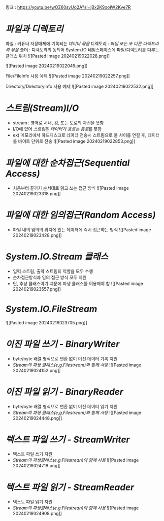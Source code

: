 링크 : https://youtu.be/wOZ60svUo2A?si=jBx2K9oolW2Kve7R


# *파일과 디렉토리*
파일 : 커퓨터 저장매체에 기록되는 *데이터 묶음*
디렉토리 : *파일 또는 또 다른 디렉토리의 묶음*
폴더 : 디렉토리의 동의어
System.IO 네임스페이스에 파일/디렉토리를 다루는 클래스 위치
![[Pasted image 20240219022028.png]]

![[Pasted image 20240219022045.png]]


File/FileInfo 사용 예제
![[Pasted image 20240219022257.png]]


Directory/DirectoryInfo 사용 예제
![[Pasted image 20240219022532.png]]


# *스트림(Stream)I/O*
- stream : 영어로 시내, 강, 또는 도로의 차선을 뜻함
- I/O에 있어 *스트림*은 *데이터가 흐르는 통로*를 뜻함
- ex) 메모리에서 하드디스크로 데이터 전송시 스트림으로 둘 사이를 연결 후, 데이터를 바이트 단위로 전송
![[Pasted image 20240219022853.png]]


# *파일에 대한 순차접근(Sequential Access)*
- 처음부터 끝까지 순서대로 읽고 쓰는 접근 방식
![[Pasted image 20240219023318.png]]


# *파일에 대한 임의접근(Random Access)*
- 파일 내의 임의의 위치에 있는 데이터에 즉시 접근하는 방식
![[Pasted image 20240219023428.png]]


# *System.IO.Stream 클래스*
- 입력 스트림, 출력 스트림의 역할을 모두 수행
- 순차접근방식과 임의 접근 방식 모두 지원
- 단, 추상 클래스이기 떄문에 파생 클래스를 이용해야 함
![[Pasted image 20240219023557.png]]



# *System.IO.FileStream*
![[Pasted image 20240219023705.png]]


# *이진 파일 쓰기 - BinaryWriter*
- byte/byte 배열 형식으로 변환 없이 이진 데이터 기록 지원
- *Stream의 파생 클래스(e,g,Filestream)와 함께 사용*
![[Pasted image 20240219024152.png]]


# *이진 파일 읽기 - BinaryReader*
- byte/byte 배열 형식으로 변환 없이 이진 데이터 읽기 지원
- *Stream의 파생 클래스(e,g,Filestream)와 함께 사용*
![[Pasted image 20240219024448.png]]


# *텍스트 파일 쓰기 - StreamWriter*
- 텍스트 파일 쓰기 지원
- *Stream의 파생클래스(e.g.Filestrean)와 함께 사용*
![[Pasted image 20240219024718.png]]



# *텍스트 파일 읽기 - StreamReader*
- 텍스트 파일 읽기 지원
- *Stream의 파생클래스(e.g.Filestrean)와 함께 사용*
![[Pasted image 20240219024908.png]]
